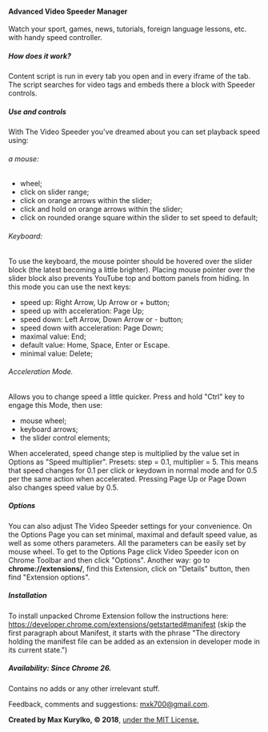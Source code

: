 #### Advanced Video Speeder Manager
Watch your sport, games, news, tutorials, foreign language lessons, etc. with handy speed controller.

##### How does it work?
Content script is run in every tab you open and in every iframe of the tab. The script searches for video tags and embeds there a block with Speeder controls.

##### Use and controls
With The Video Speeder you've dreamed about you can set playback speed using:
###### a mouse:
  - wheel;
  - click on slider range;
  - click on orange arrows within the slider;
  - click and hold on orange arrows within the slider;
  - click on rounded orange square within the slider to set speed to default;

###### Keyboard:
To use the keyboard, the mouse pointer should be hovered over the slider block  (the latest becoming a little brighter). Placing mouse pointer over the slider block also prevents YouTube top and bottom panels from hiding. In this mode you can use the next keys:
  - speed up: Right Arrow, Up Arrow or + button;
  - speed up with acceleration: Page Up;
  - speed down: Left Arrow, Down Arrow or - button;
  - speed down with acceleration: Page Down;
  - maximal value: End;
  - default value: Home, Space, Enter or Escape.
  - minimal value: Delete;

###### Acceleration Mode.
Allows you to change speed a little quicker.
Press and hold "Ctrl" key to engage this Mode, then use:
  - mouse wheel;
  - keyboard arrows;
  - the slider control elements;

When accelerated, speed change step is multiplied by the value set in Options as "Speed multiplier". Presets: step = 0.1, multiplier = 5. This means that speed changes for 0.1 per click or keydown in normal mode and for 0.5 per the same action when accelerated.
Pressing Page Up or Page Down also changes speed value by 0.5.

##### Options
You can also adjust The Video Speeder settings for your convenience.
On the Options Page you can set minimal, maximal and default speed value, as well as some others parameters. All
the parameters can be easily set by mouse wheel.
To get to the Options Page click Video Speeder icon on Chrome Toolbar and then click "Options". Another way:
go to **chrome://extensions/**, find this Extension, click on "Details" button, then find "Extension options".

##### Installation
To install unpacked Chrome Extension follow the instructions here:
https://developer.chrome.com/extensions/getstarted#manifest
(skip the first paragraph about Manifest, it starts with the phrase
"The directory holding the manifest file can be added as an extension in developer mode in its current state.")

##### Availability:	Since Chrome 26.

Contains no adds or any other irrelevant stuff.

Feedback, comments and suggestions: mxk700@gmail.com.

**Created by Max Kurylko, &copy; 2018**, [under the MIT License.](https://opensource.org/licenses/mit-license.php "under the MIT License.")
